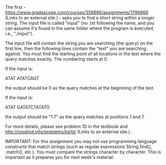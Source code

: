 The first - https://www.gradescope.com/courses/358896/assignments/1796869 (Links to an external site.) - asks you to find a short string within a longer string.  The input file is called "input" (no .txt following the name, and you can assume it's found in the same folder where the program is executed, i.e., "./input").

The input file will contain the string you are searching (the query) on the first line, then the following lines contain the "text" you are searching against.  You must find the starting point of all locations in the text where the query matches exactly. The numbering starts at 0.

If the input is:

ATAT
ATATCAGT

the output should be 0 as the query matches at the beginning of the text.

If the input is:

ATAT
GATATCTATATG

the output should be "1 7" as the query matches at positions 1 and 7.

For more details, please see problem 1D in the textbook and http://rosalind.info/problems/ba1d/ (Links to an external site.) .

IMPORTANT: For this assignment you may not use programming language constructs that match strings (such as regular expressions String.find(), .match(), etc.). You must compare the strings character by character.  This is important as it prepares you for next week's material.

